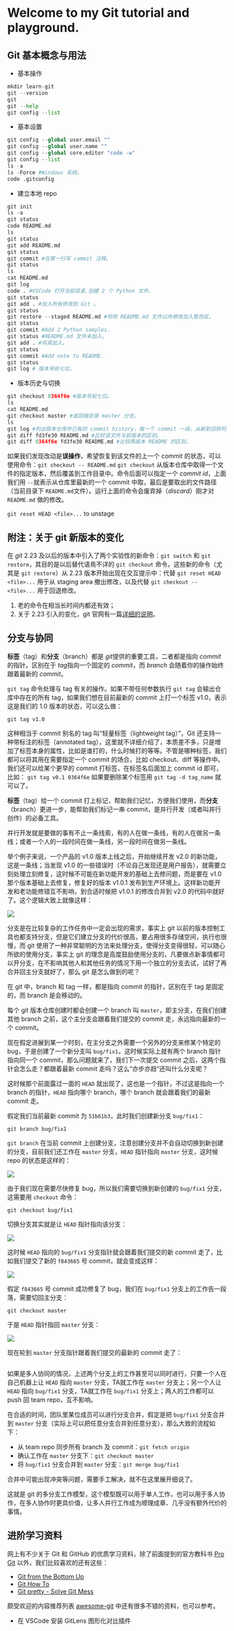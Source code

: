 # Welcome to my Git tutorial and playground.

## Git 基本概念与用法

* 基本操作
```python
mkdir learn-git
git --version
git 
git --help
git config --list
```
* 基本设置

```python
git config --global user.email ""
git config --global user.name ""
git config --global core.editor "code -w"
git config --list
ls -a
ls -Force #Windows 系统。
code .gitconfig 
```

* 建立本地 repo
```python
git init
ls -a
git status
code README.md
ls
git status
git add README.md
git status
git commit #在第一行写 commit 注释。
git status
ls
cat README.md
git log
code . #VSCode 打开当前目录,创建 2 个 Python 文件。
git status
git add . #加入所有修改到 Git 。
git status
git restore --staged README.md #将除 README.md 文件以外修改加入暂存区。
git status
git commit #Add 2 Python samples.
git status #README.md 文件未加入。
git add . #将其加入。
git status
git commit #Add note to README.
git status
git log # 版本号前七位。
```

* 版本历史与切换
```python
git checkout 0364f6e #版本号前七位。
ls 
cat README.md
git checkout master #返回根目录 master 分支。
ls
git log #列出版本仓库中已有的 commit history，每一个 commit 一段，从新到旧排列（最后的 commit 在最上面）。最新的 commit 后面有个 HEAD -> master 的标志。每一段开头都是 commit 字样后面跟着很长的 commit id，一般用前几位代替；之后是提交作者、提交时间，然后是 commit message。信息一目了然，是非常合适的“Proof of Work”。按 q 键退回到命令行界面。
git diff fd3fe30 README.md #比较该文件与前版本的区别。
git diff 0364f6e fd3fe30 README.md #比较两版本 README 的区别。
```

如果我们发现改动是**误操作**，希望恢复到该文件的上一个 commit 的状态，可以使用命令：`git checkout -- README.md`
`git checkout` 从版本仓库中取得一个文件的指定版本，然后覆盖到工作目录中。命令后面可以指定一个 *commit id*，上面我们用 `--`就表示从仓库里最新的一个 commit 中取，最后是要取出的文件路径（当前目录下 `README.md`文件）。运行上面的命令会废弃掉（*discard*）刚才对 `README.md` 做的修改。

`git reset HEAD <file>...` to unstage 

## 附注：关于 git 新版本的变化
在 *git* 2.23 及以后的版本中引入了两个实验性的新命令：`git switch` 和 `git restore`，其目的是以后替代语焉不详的 `git checkout` 命令，这些新的命令（尤其是 `git restore`）从 2.23 版本开始出现在交互提示中：代替 `git reset HEAD <file>...` 用于从 staging area 撤出修改，以及代替 `git checkout -- <file>...` 用于回退修改。

1. 老的命令在相当长时间内都还有效；
2. 关于 2.23 引入的变化，git 官网有一篇[详细的说明](https://github.blog/open-source/git/highlights-from-git-2-23/)。


## 分支与协同
**标签**（tag）和**分支**（branch）都是 *git*提供的重要工具，二者都是指向 *commit* 的指针。区别在于 *tag*指向一个固定的 *commit*，而 *branch* 会随着你的操作始终跟着最新的 *commit*。

`git tag` 命令处理与 tag 有关的操作。如果不带任何参数执行 `git tag` 会输出仓库中存在的所有 tag，如果我们想在目前最新的 commit 上打一个标签 v1.0，表示这是我们的 1.0 版本的状态，可以这么做：

`git tag v1.0`

这种相当于 commit 别名的 tag 叫“轻量标签（lightweight tag）”，Git 还支持一种带标注的标签（annotated tag），这里就不详细介绍了，本质差不多，只是增加了标签本身的属性，比如是谁打的，什么时候打的等等。不管是哪种标签，我们都可以将其用在需要指定一个 commit 的场合，比如 checkout、diff 等操作中。
我们还可以给某个更早的 commit 打标签，在标签名后面加上 commit id 即可，比如：
`git tag v0.1 0364f6e`
如果要删除某个标签用 `git tag -d tag_name` 就可以了。

**标签**（tag）给一个 commit 打上标记，帮助我们记忆，方便我们使用，而**分支**（branch）更进一步，能帮助我们标记一串 commit，是并行开发（或者叫并行创作）的必备工具。

并行开发就是要做的事有不止一条线索，有的人在做一条线，有的人在做另一条线；或者一个人的一段时间在做一条线，另一段时间在做另一条线。

举个例子来说，一个产品的 v1.0 版本上线之后，开始继续开发 v2.0 的新功能，这是一条线；当发现 v1.0 的一些错误时（不论自己发现还是用户报告），就需要立刻处理立刻修复，这时候不可能在新功能开发的基础上去修问题，而是要在 v1.0 那个版本基础上去修复，修复好的版本 v1.0.1 发布到生产环境上。这样新功能开发和老功能修错互不影响，到合适时候把 v1.0.1 的修改合并到 v2.0 的代码中就好了。这个逻辑大致上就像这样：

<img src="https://raw.githubusercontent.com/neolee/wop/8803016c69eb14cde00c122c0caf3778a5c395c2/assets/git-branches-1.png" />

分支是在比较复杂的工作任务中一定会出现的需求，事实上 git 以前的版本控制工具也都支持分支，但是它们建立分支的代价很高，要占用很多存储空间，执行也很慢，而 git 使用了一种非常聪明的方法来处理分支，使得分支变得很轻，可以随心所欲的使用分支，事实上 git 的理念是高度鼓励使用分支的，凡要做点新事情都可以开分支，在不影响其他人和其他任务的情况下用一个独立的分支去试，试好了再合并回主分支就好了，那么 git 是怎么做到的呢？

在 git 中，branch 和 tag 一样，都是指向 commit 的指针，区别在于 tag 是固定的，而 branch 是会移动的。

每个 git 版本仓库创建时都会创建一个 branch 叫 `master`，即主分支，在我们创建其他 branch 之前，这个主分支会跟着我们提交的 commit 走，永远指向最新的一个 commit。

现在假定进展到某一个时刻，在主分支之外需要一个另外的分支来修某个特定的 bug，于是创建了一个新分支叫 `bug/fix1`，这时候实际上就有两个 branch 指针指向同一个 commit，那么问题就来了，我们下一次提交 commit 之后，这两个指针会怎么走？都跟着最新 commit 走吗？这么“亦步亦趋”还叫什么分支呢？

这时候那个前面露过一面的 `HEAD` 就出现了，这也是一个指针，不过这是指向一个 branch 的指针，`HEAD` 指向哪个 branch，哪个 branch 就会跟着我们的最新 commit 走。

假定我们当前最新 commit 为 `51b61b3`，此时我们创建新分支 `bug/fix1`：

```
git branch bug/fix1
```
`git branch` 在当前 commit 上创建分支，注意创建分支并不会自动切换到新创建的分支，目前我们还工作在 `master` 分支，`HEAD` 指针指向 `master` 分支，这时候 repo 的状态是这样的：

<img src="https://raw.githubusercontent.com/neolee/wop/8803016c69eb14cde00c122c0caf3778a5c395c2/assets/git-branches-2.png" />

由于我们现在需要尽快修复 bug，所以我们需要切换到新创建的 `bug/fix1` 分支，这需要用 `checkout` 命令：
```
git checkout bug/fix1
```

切换分支其实就是让 `HEAD` 指针指向该分支：

<img src="https://raw.githubusercontent.com/neolee/wop/8803016c69eb14cde00c122c0caf3778a5c395c2/assets/git-branches-3.png" />

这时候 `HEAD` 指向的 `bug/fix1` 分支指针就会跟着我们提交的新 commit 走了，比如我们提交了新的 `f843665` 号 commit，就会变成这样：

<img src="https://raw.githubusercontent.com/neolee/wop/8803016c69eb14cde00c122c0caf3778a5c395c2/assets/git-branches-4.png" />

假定 `f843665` 号 commit 成功修复了 bug，我们在 `bug/fix1` 分支上的工作告一段落，需要切回主分支：

```
git checkout master
```

于是 `HEAD` 指针指回 `master` 分支：

<img src="https://raw.githubusercontent.com/neolee/wop/8803016c69eb14cde00c122c0caf3778a5c395c2/assets/git-branches-5.png" />

现在轮到 `master` 分支指针跟着我们提交的最新的 commit 走了：

<img scr="https://raw.githubusercontent.com/neolee/wop/8803016c69eb14cde00c122c0caf3778a5c395c2/assets/git-branches-6.png" />

如果是多人协同的情况，上述两个分支上的工作甚至可以同时进行，只要一个人在自己机器上让 `HEAD` 指向 `master` 分支，TA就工作在 `master` 分支上；另一个人让 `HEAD` 指向 `bug/fix1` 分支，TA就工作在 `bug/fix1` 分支上；两人的工作都可以 push 回 team repo，互不影响。

在合适的时间，团队里某位成员可以进行分支合并，假定是把 `bug/fix1` 分支合并到 `master` 分支（实际上可以把任意分支合并到任意分支），那么大致的流程如下：

- 从 team repo 同步所有 branch 及 commit：`git fetch origin`
- 确认工作在 `master` 分支下：`git checkout master`
- 将 `bug/fix1` 分支合并到 `master` 分支：`git merge bug/fix1`

合并中可能出现冲突等问题，需要手工解决，就不在这里展开细说了。

这就是 git 的多分支工作模型，这个模型既可以用于单人工作，也可以用于多人协作，在多人协作时更具价值，让多人并行工作成为顺理成章、几乎没有额外代价的事情。

## 进阶学习资料

网上有不少关于 Git 和 GitHub 的优质学习资料，除了前面提到的官方教科书 [Pro Git](https://git-scm.com/book/en/v2) 以外，我们比较喜欢的还有这些：

- [Git from the Bottom Up](https://jwiegley.github.io/git-from-the-bottom-up/)
- [Git How To](https://githowto.com/)
- [Git pretty - Solve Git Mess](http://justinhileman.info/article/git-pretty/)

颇受欢迎的内容推荐列表 [awesome-git](https://github.com/dictcp/awesome-git) 中还有很多不错的资料，也可以参考。





















* 在 VSCode 安装 GitLens 图形化对比插件

